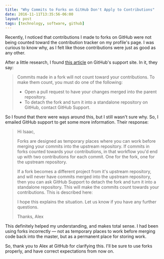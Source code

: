 ```yaml
---
title: "Why Commits to Forks on GitHub Don't Apply to Contributions"
date: 2016-11-11T13:35:56-06:00
layout: post
tags: [technology, software, github]
---
```


Recently, I noticed that contributions I made to forks on GitHub were not being counted toward the contribution tracker on my profile's page. I was curious to know why, as I felt like those contributions were just as good as any other.

After a little research, I found [this article](https://help.github.com/articles/why-are-my-contributions-not-showing-up-on-my-profile/) on GitHub's support site. In it, they say:

> Commits made in a fork will not count toward your contributions. To make them count, you must do one of the following:
>
> - Open a pull request to have your changes merged into the parent repository.
> - To detach the fork and turn it into a standalone repository on GitHub, contact GitHub Support.

So I found that there were ways around this, but I still wasn't sure why. So, I emailed GitHub support to get some more information. Their response:

> Hi Isaac,
>
> Forks are designed as temporary places where you can work before merging your commits into the upstream repository. If commits in forks counted towards your contributions, in that workflow you'd end up with two contributions for each commit. One for the fork, one for the upstream repository.
>
> If a fork becomes a different project from it's upstream repository, and will never have commits merged into the upstream repository, then you can ask GitHub Support to detach the fork and turn it into a standalone repository. This will make the commits count towards your contributions. This is described here:
>
> I hope this explains the situation. Let us know if you have any further questions.
>
> Thanks, Alex

This definitely helped my understanding, and makes total sense. I had been using forks incorrectly — not as temporary places to work before merging code back into the master, but as a permanent place for storing work.

So, thank you to Alex at GitHub for clarifying this. I'll be sure to use forks properly, and have correct expectations from now on.
